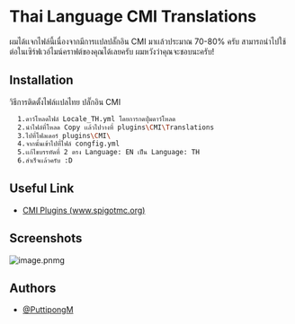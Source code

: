 
# Thai Language CMI Translations

ผมได้เเจกไฟล์นี้เนื่องจากมีการเเปลปลั๊กอิน CMI มาเเล้วประมาณ 70-80% ครับ สามารถนำไปใช้ต่อในเซิร์ฟเวอ์ไมน์คราฟต์ของคุณได้เลยครับ ผมหวังว่าคุณจะชอบนะครับ!



## Installation

วิธีการติดตั้งไฟล์เเปลไทย ปลั๊กอิน CMI

```bash
  1.ดาว์โหลดไฟล์ Locale_TH.yml โดยการกดปุ่มดาว์โหลด
  2.นำไฟล์ที่โหลด Copy เเล้วไปวางที่ plugins\CMI\Translations
  3.ไปที่โฟลเดอร์ plugins\CMI\ 
  4.จากนั้นเข้าไปที่ไฟล์ congfig.yml
  5.เเก้ไขบรรทัดที่ 2 ตรง Language: EN เป็น Language: TH
  6.สำเร็จเเล้วครับ :D
```
    
## Useful Link

 - [CMI Plugins (www.spigotmc.org)](https://awesomeopensource.com/project/elangosundar/awesome-README-templates)

## Screenshots

![image.pnmg](https://cdn.puttipong-studio.in.th/secure-storage/173815477620240511_162014.png)


## Authors

- [@PuttipongM](https://github.com/PuttipongM)

